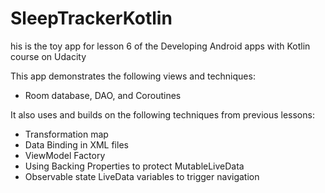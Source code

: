 # SleepTrackerKotlin
his is the toy app for lesson 6 of the Developing Android apps with Kotlin course on Udacity

  This app demonstrates the following views and techniques:
  - Room database, DAO, and Coroutines
 
  It also uses and builds on the following techniques from previous lessons:
  - Transformation map
  - Data Binding in XML files
  - ViewModel Factory
  - Using Backing Properties to protect MutableLiveData
  - Observable state LiveData variables to trigger navigation
